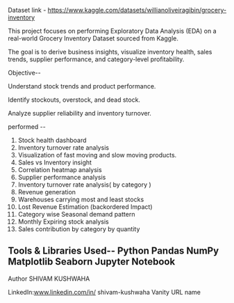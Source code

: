 Dataset link - https://www.kaggle.com/datasets/willianoliveiragibin/grocery-inventory

This project focuses on performing Exploratory Data Analysis (EDA) on a real-world Grocery Inventory Dataset sourced from Kaggle.

The goal is to derive business insights, visualize inventory health, sales trends, supplier performance, and category-level profitability.

Objective--

Understand stock trends and product performance.

Identify stockouts, overstock, and dead stock.

Analyze supplier reliability and inventory turnover.

performed --
1. Stock health dashboard 
2. Inventory turnover rate analysis 
3. Visualization of fast moving and slow moving products. 
4. Sales vs Inventory insight 
5. Correlation heatmap analysis 
6. Supplier performance analysis 
7. Inventory turnover rate analysis( by category ) 
8. Revenue generation 
9. Warehouses carrying most and least stocks 
10. Lost Revenue Estimation (backordered Impact) 
11. Category wise Seasonal demand pattern 
12. Monthly Expiring stock analysis 
13. Sales contribution by category by quantity
 

Tools & Libraries Used--
Python 
Pandas
NumPy
Matplotlib
Seaborn
Jupyter Notebook
----------------------------------------------------------------------------------------------------------------------------------------------------------------------------------------------------------
Author
SHIVAM KUSHWAHA

LinkedIn:www.linkedin.com/in/
shivam-kushwaha
Vanity URL name



